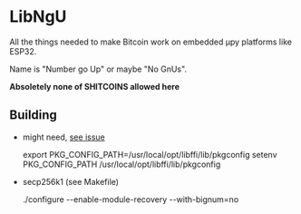 # LibNgU

All the things needed to make Bitcoin work on embedded µpy platforms like ESP32.

Name is "Number go Up" or maybe "No GnUs".

**Absoletely none of SHITCOINS allowed here**

## Building

- might need, [see issue](https://github.com/micropython/micropython/issues/5224)

    export PKG_CONFIG_PATH=/usr/local/opt/libffi/lib/pkgconfig
    setenv PKG_CONFIG_PATH /usr/local/opt/libffi/lib/pkgconfig

- secp256k1 (see Makefile)

    ./configure --enable-module-recovery --with-bignum=no


